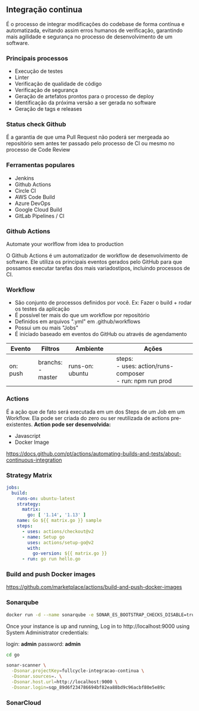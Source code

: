 ## Integração continua

É o processo de integrar modificações do codebase de forma contínua e automatizada, evitando assim erros humanos de verificação,
garantindo mais agilidade e segurança no processo de desenvolvimento de um software.

### Principais processos
- Execução de testes
- Linter
- Verificação de qualidade de código
- Verificação de segurança
- Geração de artefatos prontos para o processo de deploy
- Identificação da próxima versão a ser gerada no software
- Geração de tags e releases

### Status check Github
É a garantia de que uma Pull Request não poderá ser mergeada ao repositório sem antes ter passado pelo processo de CI ou mesmo no processo de Code Review

### Ferramentas populares
- Jenkins
- Github Actions
- Circle CI
- AWS Code Build
- Azure DevOps
- Google Cloud Build
- GitLab Pipelines / CI

### Github Actions
Automate your worlflow from idea to production

O Github Actions é um automatizador de workflow de desenvolvimento de software.
Ele utiliza os principais eventos gerados pelo GitHub para que possamos executar tarefas dos mais variadostipos, incluindo processos de CI.

### Workflow
- São conjunto de processos definidos por você. Ex: Fazer o build + rodar os testes da aplicação
- É possível ter mais do que um workflow por repositório
- Definidos em arquivos ".yml" em .github/workflows
- Possui um ou mais "Jobs"
- É iniciado baseado em eventos do GitHub ou através de agendamento

| Evento   | Filtros              | Ambiente        | Ações                                                         |
| -------- | -------------------- | --------------- | ------------------------------------------------------------- |
| on: push | branchs:<br>- master | runs-on: ubuntu | steps:<br>- uses: action/runs-composer<br>- run: npm run prod |

### Actions
É a ação que de fato será executada em um dos Steps de um Job em um Workflow.
Ela pode ser criada do zero ou ser reutilizada de actions pre-existentes.
**Action pode ser desenvolvida:**
- Javascript
- Docker Image

https://docs.github.com/pt/actions/automating-builds-and-tests/about-continuous-integration

### Strategy Matrix

```yaml
jobs:
  build:
    runs-on: ubuntu-latest
    strategy:
      matrix:
        go: [ '1.14', '1.13' ]
    name: Go ${{ matrix.go }} sample
    steps:
      - uses: actions/checkout@v2
      - name: Setup go
        uses: actions/setup-go@v2
        with:
          go-version: ${{ matrix.go }}
      - run: go run hello.go
```

### Build and push Docker images
https://github.com/marketplace/actions/build-and-push-docker-images

### Sonarqube

```bash
docker run -d --name sonarqube -e SONAR_ES_BOOTSTRAP_CHECKS_DISABLE=true -p 9000:9000 sonarqube:latest
```
Once your instance is up and running, Log in to http://localhost:9000 using System Administrator credentials:

login: **admin**
password: **admin**

```bash
cd go

sonar-scanner \
  -Dsonar.projectKey=fullcycle-integracao-continua \
  -Dsonar.sources=. \
  -Dsonar.host.url=http://localhost:9000 \
  -Dsonar.login=sqp_89d6f234786694bf82ea88bd9c96acbf80e5e89c
```

### SonarCloud